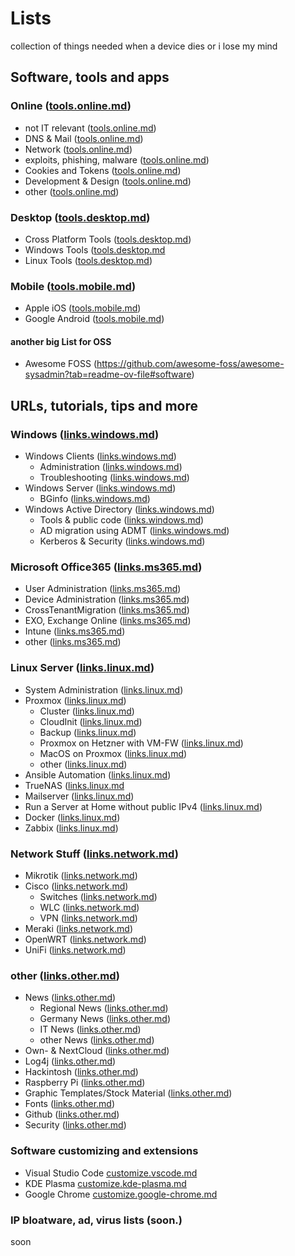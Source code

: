 # Lists
collection of things needed when a device dies or i lose my mind

## Software, tools and apps
### Online ([tools.online.md](./tools.online.md))
  - not IT relevant ([tools.online.md](./tools.online.md#not-it-relevant))
  - DNS & Mail ([tools.online.md](./tools.online.md#dns--mailserver))
  - Network ([tools.online.md](./tools.online.md#network))
  - exploits, phishing, malware ([tools.online.md](./tools.online.md#exploits-phishing-malware))
  - Cookies and Tokens ([tools.online.md](./tools.online.md#cookies-and-tokens))
  - Development & Design ([tools.online.md](./tools.online.md#development--designing))
  - other ([tools.online.md](./tools.online.md#other))
### Desktop ([tools.desktop.md](./tools.desktop.md))
  - Cross Platform Tools ([tools.desktop.md](./tools.desktop.md#cross-platform-tools))
  - Windows Tools ([tools.desktop.md](./tools.desktop.md#windows-tools)
  - Linux Tools ([tools.desktop.md](./tools.desktop.md#linux-tools))
### Mobile ([tools.mobile.md](./tools.mobile.md))
  - Apple iOS ([tools.mobile.md](./tools.mobile.md#iphone--ipad))
  - Google Android ([tools.mobile.md](./tools.mobile.md#android))
#### another big List for OSS
  - Awesome FOSS (https://github.com/awesome-foss/awesome-sysadmin?tab=readme-ov-file#software)
      
## URLs, tutorials, tips and more
### Windows ([links.windows.md](./links.windows.md))
  - Windows Clients ([links.windows.md](./links.windows.md#client-administration))
    - Administration ([links.windows.md](./links.windows.md#client-administration))
    - Troubleshooting ([links.windows.md](./links.windows.md#client-troubleshooting))
  - Windows Server ([links.windows.md](./links.windows.md#server-administration))
    - BGinfo ([links.windows.md](./links.windows.md#bginfo))
  - Windows Active Directory ([links.windows.md](./links.windows.md#active-directory))
    - Tools & public code ([links.windows.md](./links.windows.md#tools-and-public-scripts))
    - AD migration using ADMT ([links.windows.md](./links.windows.md#active-directory-migration-using-admt))
    - Kerberos & Security ([links.windows.md](./links.windows.md#kerberos-and-security))

### Microsoft Office365 ([links.ms365.md](./links.ms365.md))
  - User Administration ([links.ms365.md](./links.ms365.md#user-administations))
  - Device Administration ([links.ms365.md](./links.ms365.md#device-administration))
  - CrossTenantMigration  ([links.ms365.md](./links.ms365.md#cross-tenant-migration))
  - EXO, Exchange Online ([links.ms365.md](./links.ms365.md#exo-exchange-online))
  - Intune ([links.ms365.md](./links.ms365.md#intune--endpoint-manager))
  - other ([links.ms365.md](./links.ms365.md#other))

### Linux Server ([links.linux.md](./links.linux.md))
  - System Administration ([links.linux.md](./links.linux.md#system-administration))
  - Proxmox ([links.linux.md](./links.linux.md#proxmox))
    - Cluster ([links.linux.md](./links.linux.md#cluster))
    - CloudInit ([links.linux.md](./links.linux.md#cloudinit))
    - Backup ([links.linux.md](./links.linux.md#backup))
    - Proxmox on Hetzner with VM-FW ([links.linux.md](./links.linux.md#proxmox-on-hetzner-with-vm-bases-firewall))
    - MacOS on Proxmox ([links.linux.md](./links.linux.md#macos-on-proxmox))
    - other ([links.linux.md](./links.linux.md#other))
  - Ansible Automation ([links.linux.md](./links.linux.md#ansible-automation))
  - TrueNAS ([links.linux.md](./links.linux.md#truenas)
  - Mailserver ([links.linux.md](./links.linux.md#mailserver))
  - Run a Server at Home without public IPv4 ([links.linux.md](./links.linux.md#run-a-server-at-home-without-public-ipv4))
  - Docker ([links.linux.md](links.linux.md#docker))
  - Zabbix ([links.linux.md](./links.linux.md#zabbix))
  
### Network Stuff ([links.network.md](./links.network.md))
  - Mikrotik ([links.network.md](./links.network.md#mikrotik))
  - Cisco ([links.network.md](./links.network.md#cisco))
    - Switches ([links.network.md](./links.network.md#cisco-switches))
    - WLC ([links.network.md](./links.network.md#cisco-wlc))
    - VPN ([links.network.md](./links.network.md#cisco-vpn))
  - Meraki ([links.network.md](./links.network.md#meraki))
  - OpenWRT ([links.network.md](./links.network.md#openwrt))
  - UniFi ([links.network.md](./links.network.md#unifi))
  
### other ([links.other.md](./links.other.md))
  - News  ([links.other.md](./links.other.md#news-sites))
    - Regional News ([links.other.md](./links.other.md#regional-news))
    - Germany News ([links.other.md](./links.other.md#germany-news))
    - IT News ([links.other.md](./links.other.md#it-news))
    - other News ([links.other.md](./links.other.md#other-newssites))
  - Own- & NextCloud ([links.other.md](./links.other.md#own---next-cloud))
  - Log4j ([links.other.md](./links.other.md#log4j))
  - Hackintosh ([links.other.md](./links.other.md#hackintosh))
  - Raspberry Pi ([links.other.md](./links.other.md#raspberry-pi-clusterhat))
  - Graphic Templates/Stock Material ([links.other.md](./links.other.md#graphic-templates-and-stockphotos))
  - Fonts ([links.other.md](./links.other.md#fonts))
  - Github ([links.other.md](./links.other.md#github))
  - Security ([links.other.md](./links.other.md#security))

### Software customizing and extensions
  - Visual Studio Code [customize.vscode.md](./customize.vscode.md)
  - KDE Plasma [customize.kde-plasma.md](./customize.kde-plasma.md)
  - Google Chrome [customize.google-chrome.md](./customize.google-chrome.md)
    
### IP bloatware, ad, virus lists (soon.)
soon
